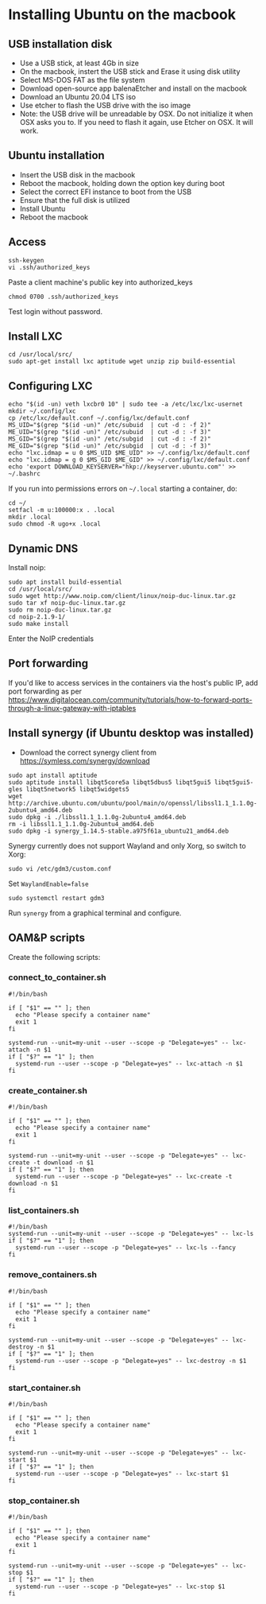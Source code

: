# Installing Ubuntu on the macbook

## USB installation disk
- Use a USB stick, at least 4Gb in size
- On the macbook, instert the USB stick and Erase it using disk utility
- Select MS-DOS FAT as the file system
- Download open-source app balenaEtcher and install on the macbook
- Download an Ubuntu 20.04 LTS iso
- Use etcher to flash the USB drive with the iso image
- Note: the USB drive will be unreadable by OSX. Do not initialize it when OSX asks you to. If you need to flash it again, use Etcher on OSX. It will work.

## Ubuntu installation
- Insert the USB disk in the macbook
- Reboot the macbook, holding down the option key during boot
- Select the correct EFI instance to boot from the USB
- Ensure that the full disk is utilized
- Install Ubuntu
- Reboot the macbook

## Access
```
ssh-keygen
vi .ssh/authorized_keys
```

Paste a client machine's public key into authorized_keys

```
chmod 0700 .ssh/authorized_keys
```

Test login without password.

## Install LXC

```
cd /usr/local/src/
sudo apt-get install lxc aptitude wget unzip zip build-essential

```

## Configuring LXC

```
echo "$(id -un) veth lxcbr0 10" | sudo tee -a /etc/lxc/lxc-usernet
mkdir ~/.config/lxc 
cp /etc/lxc/default.conf ~/.config/lxc/default.conf
MS_UID="$(grep "$(id -un)" /etc/subuid  | cut -d : -f 2)"
ME_UID="$(grep "$(id -un)" /etc/subuid  | cut -d : -f 3)"
MS_GID="$(grep "$(id -un)" /etc/subgid  | cut -d : -f 2)"
ME_GID="$(grep "$(id -un)" /etc/subgid  | cut -d : -f 3)"
echo "lxc.idmap = u 0 $MS_UID $ME_UID" >> ~/.config/lxc/default.conf
echo "lxc.idmap = g 0 $MS_GID $ME_GID" >> ~/.config/lxc/default.conf
echo 'export DOWNLOAD_KEYSERVER="hkp://keyserver.ubuntu.com"' >> ~/.bashrc
```

If you run into permissions errors on ```~/.local``` starting a container, do:
```
cd ~/
setfacl -m u:100000:x . .local
mkdir .local
sudo chmod -R ugo+x .local
```

## Dynamic DNS
Install noip:

```
sudo apt install build-essential
cd /usr/local/src/
sudo wget http://www.noip.com/client/linux/noip-duc-linux.tar.gz
sudo tar xf noip-duc-linux.tar.gz
sudo rm noip-duc-linux.tar.gz
cd noip-2.1.9-1/
sudo make install
```

Enter the NoIP credentials

## Port forwarding

If you'd like to access services in the containers via the host's public IP, add port forwarding as per https://www.digitalocean.com/community/tutorials/how-to-forward-ports-through-a-linux-gateway-with-iptables

## Install synergy (if Ubuntu desktop was installed)

- Download the correct synergy client from https://symless.com/synergy/download
```
sudo apt install aptitude
sudo aptitude install libqt5core5a libqt5dbus5 libqt5gui5 libqt5gui5-gles libqt5network5 libqt5widgets5 
wget http://archive.ubuntu.com/ubuntu/pool/main/o/openssl/libssl1.1_1.1.0g-2ubuntu4_amd64.deb
sudo dpkg -i ./libssl1.1_1.1.0g-2ubuntu4_amd64.deb
rm -i libssl1.1_1.1.0g-2ubuntu4_amd64.deb
sudo dpkg -i synergy_1.14.5-stable.a975f61a_ubuntu21_amd64.deb
```

Synergy currently does not support Wayland and only Xorg, so switch to Xorg:
```
sudo vi /etc/gdm3/custom.conf
```

Set ```WaylandEnable=false```

```
sudo systemctl restart gdm3
```

Run ```synergy``` from a graphical terminal and configure.

## OAM&P scripts
Create the following scripts:

### connect_to_container.sh 
```
#!/bin/bash

if [ "$1" == "" ]; then
  echo "Please specify a container name"
  exit 1
fi

systemd-run --unit=my-unit --user --scope -p "Delegate=yes" -- lxc-attach -n $1
if [ "$?" == "1" ]; then
  systemd-run --user --scope -p "Delegate=yes" -- lxc-attach -n $1
fi
```

### create_container.sh
```
#!/bin/bash

if [ "$1" == "" ]; then
  echo "Please specify a container name"
  exit 1
fi

systemd-run --unit=my-unit --user --scope -p "Delegate=yes" -- lxc-create -t download -n $1
if [ "$?" == "1" ]; then
  systemd-run --user --scope -p "Delegate=yes" -- lxc-create -t download -n $1
fi
```

### list_containers.sh
```
#!/bin/bash
systemd-run --unit=my-unit --user --scope -p "Delegate=yes" -- lxc-ls
if [ "$?" == "1" ]; then
  systemd-run --user --scope -p "Delegate=yes" -- lxc-ls --fancy
fi
```

### remove_containers.sh
```
#!/bin/bash

if [ "$1" == "" ]; then
  echo "Please specify a container name"
  exit 1
fi

systemd-run --unit=my-unit --user --scope -p "Delegate=yes" -- lxc-destroy -n $1
if [ "$?" == "1" ]; then
  systemd-run --user --scope -p "Delegate=yes" -- lxc-destroy -n $1
fi
```

### start_container.sh
```
#!/bin/bash

if [ "$1" == "" ]; then
  echo "Please specify a container name"
  exit 1
fi

systemd-run --unit=my-unit --user --scope -p "Delegate=yes" -- lxc-start $1
if [ "$?" == "1" ]; then
  systemd-run --user --scope -p "Delegate=yes" -- lxc-start $1
fi
```

### stop_container.sh
```
#!/bin/bash

if [ "$1" == "" ]; then
  echo "Please specify a container name"
  exit 1
fi

systemd-run --unit=my-unit --user --scope -p "Delegate=yes" -- lxc-stop $1
if [ "$?" == "1" ]; then
  systemd-run --user --scope -p "Delegate=yes" -- lxc-stop $1
fi
```
